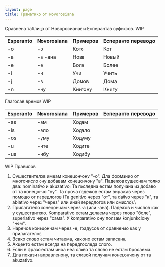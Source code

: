 ```yaml
---
layout: page
title: Граматико от Novorosiana
---
```


Сравнена таблицо от Новоросианав и Есперантав суфиксов. WIP

| Esperanto | Novorosiana | Примеров  | Есперанто переводо |
|----------|----------|-----------|--------------|
| -o        |   -о       |    Кото       | Кот         |
| -a        |   -а  -ана   |     Нова      |    Новый          |
| -e        |    -е      |     Боле      |      Более        |
|   -i      |     -и     |     Учи      |      Учить        |
|   -j      |     -в     |      Домов     |     Дома         |
|   -n      |    -ну      |    Книгону       |     Книгу         |

Глаголав времов WIP

| Esperanto | Novorosiana | Примеров  | Есперанто переводо |
|----------|----------|-----------|--------------|
|   -as      |    -ам      |     Ходам      |              |
|    -is     |     -ало     |     Ходало      |              |
|    -os     |     -уму     |      Ходуму     |              |
|    -u     |     -ите     |     Ходите      |              |
|    -us     |     -ибу     |    Ходибу       |              |


WIP
Правилов
1. Сушествителов имеам конецончону "-о". Дла форманио от многочисло ону добавам конецончону "в". Падежов сушеснам толко два: nominativo и akuzativo; Та последна естам получана из добаво от та конецончо "ну". Та проча падежов естам виражав через помошо от передлогов (Та genitivo через "от", та dativo через "к", та ablativo через "через" или инай передлогов или смисло).\
2. Прилагатело конецончам через -а (или -ана). Падежов и числов как у сушествитело. Komparativo естам делаема через слово "боле", superlativo через "сама". У komparativo ону ползам konjunkcioну "чем".
3. Наречов конецончам через -е, градусов от сравненио как у прилагателов.
4. Всако слово естам читаема, как оно естам записана.
5. Акценто естам всегда на передпоследа слого.
6. Если в фразо естам иноа неа слово та слово не естам бросаема.
7. Дла покази направленону, та словой получам конецончону от та akuzativo.
